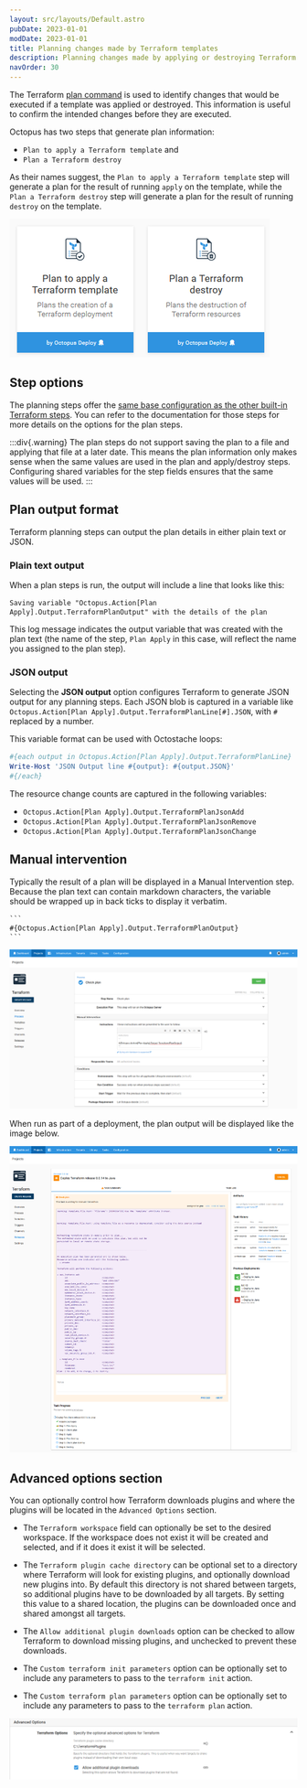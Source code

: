 ```yaml
---
layout: src/layouts/Default.astro
pubDate: 2023-01-01
modDate: 2023-01-01
title: Planning changes made by Terraform templates
description: Planning changes made by applying or destroying Terraform templates
navOrder: 30
---
```


The Terraform [plan command](https://www.terraform.io/cli/commands/plan) is used to identify changes that would be executed if a template was applied or destroyed. This information is useful to confirm the intended changes before they are executed.

Octopus has two steps that generate plan information: 
- `Plan to apply a Terraform template` and 
- `Plan a Terraform destroy`

As their names suggest, the `Plan to apply a Terraform template` step will generate a plan for the result of running `apply` on the template, while the `Plan a Terraform destroy` step will generate a plan for the result of running `destroy` on the template.

![Octopus Steps](/docs/deployments/terraform/plan-terraform/images/octopus-terraform-plan-step.png "width=500")

## Step options

The planning steps offer the [same base configuration as the other built-in Terraform steps](/docs/deployments/terraform/working-with-built-in-steps). You can refer to the documentation for those steps for more details on the options for the plan steps.

:::div{.warning}
The plan steps do not support saving the plan to a file and applying that file at a later date. This means the plan information only makes sense when the same values are used in the plan and apply/destroy steps. Configuring shared variables for the step fields ensures that the same values will be used.
:::

## Plan output format

Terraform planning steps can output the plan details in either plain text or JSON.

### Plain text output

When a plan steps is run, the output will include a line that looks like this:

```
Saving variable "Octopus.Action[Plan Apply].Output.TerraformPlanOutput" with the details of the plan
```

This log message indicates the output variable that was created with the plan text (the name of the step, `Plan Apply` in this case, will reflect the name you assigned to the plan step).

### JSON output

Selecting the **JSON output** option configures Terraform to generate JSON output for any planning steps. Each JSON blob is captured in a variable like `Octopus.Action[Plan Apply].Output.TerraformPlanLine[#].JSON`, with `#` replaced by a number.

This variable format can be used with Octostache loops:

```powershell
#{each output in Octopus.Action[Plan Apply].Output.TerraformPlanLine}
Write-Host 'JSON Output line #{output}: #{output.JSON}'
#{/each}
```

The resource change counts are captured in the following variables:

* `Octopus.Action[Plan Apply].Output.TerraformPlanJsonAdd`
* `Octopus.Action[Plan Apply].Output.TerraformPlanJsonRemove`
* `Octopus.Action[Plan Apply].Output.TerraformPlanJsonChange`

## Manual intervention

Typically the result of a plan will be displayed in a Manual Intervention step. Because the plan text can contain markdown characters, the variable should be wrapped up in back ticks to display it verbatim.

````
```
#{Octopus.Action[Plan Apply].Output.TerraformPlanOutput}
```
````

![Terraform manual intervention](/docs/deployments/terraform/plan-terraform/images/terraform-manual-intervention.png "width=500")

When run as part of a deployment, the plan output will be displayed like the image below.

![Manual Intervention Message](/docs/deployments/terraform/plan-terraform/images/manual-intervention-message.png "width=500")

## Advanced options section

You can optionally control how Terraform downloads plugins and where the plugins will be located in the `Advanced Options` section.

- The `Terraform workspace` field can optionally be set to the desired workspace. If the workspace does not exist it will be created and selected, and if it does it exist it will be selected.

- The `Terraform plugin cache directory` can be optional set to a directory where Terraform will look for existing plugins, and optionally download new plugins into. By default this directory is not shared between targets, so additional plugins have to be downloaded by all targets. By setting this value to a shared location, the plugins can be downloaded once and shared amongst all targets.

- The `Allow additional plugin downloads` option can be checked to allow Terraform to download missing plugins, and unchecked to prevent these downloads.

- The `Custom terraform init parameters` option can be optionally set to include any parameters to pass to the `terraform init` action.

- The `Custom terraform plan parameters` option can be optionally set to include any parameters to pass to the `terraform plan` action.

![Terraform Advanced Options](/docs/deployments/terraform/images/terraform-advanced.png "width=500")
